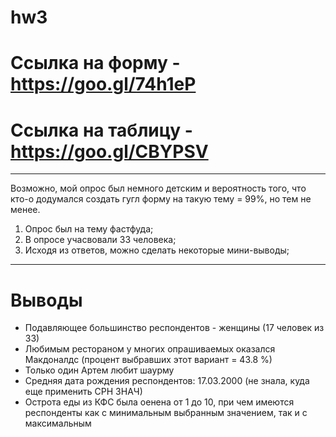 # hw3
# Ссылка на форму - https://goo.gl/74h1eP
# Ссылка на таблицу - https://goo.gl/CBYPSV
***
Возможно, мой опрос был немного детским  и вероятность того, что кто-о додумался создать гугл форму на такую тему = 99%, но тем не менее.
1. Опрос был на тему фастфуда;
2. В опросе учасвовали 33 человека;
3. Исходя из ответов, можно сделать некоторые мини-выводы;
***
# Выводы
* Подавляющее большинство респондентов - женщины (17 человек из 33)
* Любимым рестораном у многих опрашиваемых оказался Макдоналдс (процент выбравших этот вариант = 43.8 %)
* Только один Артем любит шаурму
* Средняя дата рождения респондентов: 17.03.2000 (не знала, куда еще применить СРН ЗНАЧ)
* Острота еды из КФС была оенена от 1 до 10, при чем имеются респонденты как с минимальным выбранным значением, так и с максимальным
